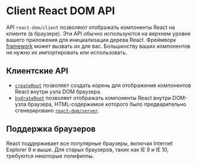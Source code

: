 # Client React DOM API

API `react-dom/client` позволяют отображать компоненты React на клиенте (в браузере). Эти API обычно используются на верхнем уровне вашего приложения для инициализации дерева React. Фреймворк [framework](../../../learn/start-a-new-react-project.md#production-grade-react-frameworks) может вызвать их для вас. Большинству ваших компонентов не нужно их импортировать или использовать.

## Клиентские API

-   [`createRoot`](./createRoot.md) позволяет создать корень для отображения компонентов React внутри узла DOM браузера.
-   [`hydrateRoot`](./hydrateRoot.md) позволяет отображать компоненты React внутри DOM-узла браузера, HTML-содержимое которого было предварительно сгенерировано [`react-dom/server`](../server/index.md).

## Поддержка браузеров

React поддерживает все популярные браузеры, включая Internet Explorer 9 и выше. Для старых браузеров, таких как IE 9 и IE 10, требуются некоторые полифиллы.
